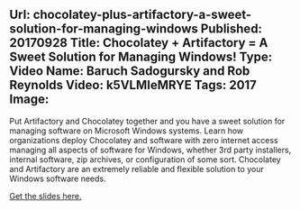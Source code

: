 Url: chocolatey-plus-artifactory-a-sweet-solution-for-managing-windows
Published: 20170928
Title: Chocolatey + Artifactory = A Sweet Solution for Managing Windows!
Type: Video
Name: Baruch Sadogursky and Rob Reynolds
Video: k5VLMIeMRYE
Tags: 2017
Image: <img class="lazy" src="data:image/gif;base64,R0lGODlhAQABAIAAAAAAAP///yH5BAEAAAAALAAAAAABAAEAAAIBRAA7" data-src="/content/images/videos/03-05.jpg" alt="Chocolatey + Artifactory = A Sweet Solution for Managing Windows!" title="Chocolatey + Artifactory = A Sweet Solution for Managing Windows!" />
---
Put Artifactory and Chocolatey together and you have a sweet solution for managing software on Microsoft Windows systems. Learn how organizations deploy Chocolatey and software with zero internet access managing all aspects of software for Windows, whether 3rd party installers, internal software, zip archives, or configuration of some sort. Chocolatey and Artifactory are an extremely reliable and flexible solution to your Windows software needs.

[Get the slides here.](https://www.slideshare.net/ferventcoder/chocolatey-artifactory-a-sweet-solution-for-managing-windows)